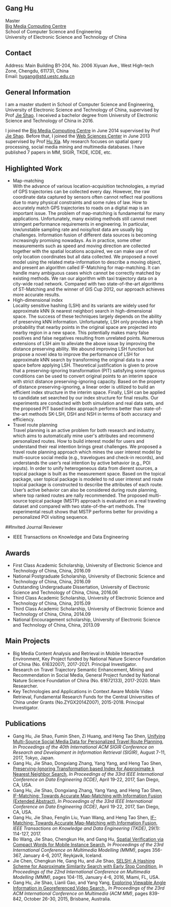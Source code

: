 ## Gang Hu
Master<br>
<a href="www.bmc.uestc.edu.cn">Big Media Computing Centre</a><br>
School of Computer Science and Engineering<br>
University of Electronic Science and Technology of China 

## Contact
Address: Main Building B1-204, No. 2006 Xiyuan Ave., West High-tech Zone, Chengdu, 611731, China<br>
Email: hugang@std.uestc.edu.cn

## General Information 
I am a master student in School of Computer Science and Engineering, University of Electronic Science and Technology of China, supervised by Prof <a href="http://bmc.uestc.edu.cn/~shaojie/">Jie Shao</a>. I received a bachelor degree from University of Electronic Science and Technology of China in 2016.<br>

I joined the <a href="www.bmc.uestc.edu.cn">Big Media Computing Centre</a> in June 2014 supervised by Prof <a href="http://bmc.uestc.edu.cn/~shaojie/">Jie Shao</a>. Before that, I joined the <a href="www.wsc.uestc.edu.cn/">Web Sciences Center</a> in June 2013 supervised by Prof <a href="http://www.ccse.uestc.edu.cn:8080/teacher/view.html?id=159">Hu Xia</a>. My research focuses on spatial query processing, social media mining and multimedia databases. I have published 7 papers in MM, SIGIR, TKDE, ICDE, etc.

## Highlighted Work 
<ul>
<li>Map-matching</li>With the advance of various location-acquisition technologies, a myriad of GPS trajectories can be collected every day. However, the raw coordinate data captured by sensors often cannot reflect real positions due to many physical constraints and some rules of law. How to accurately match GPS trajectories to roads on a digital map is an important issue. The problem of map-matching is fundamental for many applications. Unfortunately, many existing methods still cannot meet stringent performance requirements in engineering. In particular, low/unstable sampling rate and noisy/lost data are usually big challenges. Information fusion of different data sources is becoming increasingly promising nowadays. As in practice, some other measurements such as speed and moving direction are collected together with the spatial locations acquired, we can make use of not only location coordinates but all data collected. We proposed a novel model using the related meta-information to describe a moving object, and present an algorithm called IF-Matching for map-matching. It can handle many ambiguous cases which cannot be correctly matched by existing methods. We ran our algorithm with taxi trajectory data on a city-wide road network. Compared with two state-of-the-art algorithms of ST-Matching and the winner of GIS Cup 2012, our approach achieves more accurate results.
<li>High-dimensional index</li>Locality sensitive hashing (LSH) and its variants are widely used for approximate kNN (k nearest neighbor) search in high-dimensional space. The success of these techniques largely depends on the ability of preserving kNN information. Unfortunately, LSH only provides a high probability that nearby points in the original space are projected into nearby region in a new space. This potentially makes many false positives and false negatives resulting from unrelated points. Numerous extensions of LSH aim to alleviate the above issue by improving the distance preserving ability. We abound improving LSH function but propose a novel idea to improve the performance of LSH for approximate kNN search by transforming the original data to a new space before applying LSH. Theoretical justification is given to prove that a preserving-ignoring transformation (PIT) satisfying some rigorous conditions can be used to convert original points to an interim space with strict distance preserving-ignoring capacity. Based on the property of distance preserving-ignoring, a linear order is utilized to build an efficient index structure in the interim space. Finally, LSH can be applied to candidate set searched by our index structure for final results. Our experiments are conducted with both simulation and real data sets, and the proposed PIT based index approach performs better than state-of-the-art methods SK-LSH, DSH and NSH in terms of both accuracy and efficiency.
<li>Travel route planning</li>Travel planning is an active problem for both research and industry, which aims to automatically mine user's attributes and recommend personalized routes. How to build interest model for users and understand their real intention brings great challenges. We proposed a travel route planning approach which mines the user interest model by multi-source social media (e.g., travelogues and check-in records), and understands the user’s real intention by active behavior (e.g., POI inputs). In order to unify heterogeneous data from dierent sources, a topical package is built as the measurement space. Based on the topical package, user topical package is modeled to nd user interest and route topical package is constructed to describe the attributes of each route. User’s active behavior can also be considered during route planning, where top ranked routes are nally recommended. The proposed multi-source topical package (MSTP) approach is evaluated on a real traveling dataset and compared with two state-of-the-art methods. The experimental result shows that MSTP performs better for providing a personalized POI visiting sequence.
</ul>

##Invited Journal Reviewer
<ul>
<li>IEEE Transactions on Knowledge and Data Engineering 
</ul>

## Awards
<ul>
<li>First Class Academic Scholarship, University of Electronic Science and Technology of China, China, 2016.09</li>
<li>National Postgraduate Scholarship, University of Electronic Science and Technology of China, China, 2016.09</li>
<li>Outstanding Undergraduate Dissertation, University of Electronic Science and Technology of China, China, 2016.06</li>
<li>Third Class Academic Scholarship, University of Electronic Science and Technology of China, China, 2015.09</li>
<li>Third Class Academic Scholarship, University of Electronic Science and Technology of China, China, 2014.09</li>
<li>National Encouragement scholarship, University of Electronic Science and Technology of China, China, 2013.09</li>
</ul>

## Main Projects
<ul>
<li>Big Media Content Analysis and Retrieval in Mobile Interactive Environment, Key Project funded by National Nature Science Foundation of China (No. 61632007), 2017-2021. Principal Investigator.</li>
<li>Research on Travel Trajectory Semantic Enhancement, Mining and Recommendation in Social Media, General Project funded by National Nature Science Foundation of China (No. 61672133), 2017-2020. Main Researcher.</li>
<li>Key Technologies and Applications in Context Aware Mobile Video Retrieval, Fundamental Research Funds for
the Central Universities of China under Grants (No.ZYGX2014Z007), 2015-2018. Principal Investigator.</li>
</ul>

## Publications 
<ul>
<li>Gang Hu, Jie Shao, Fumin Shen, Zi Huang, and Heng Tao Shen, <a href="">Unifying Multi-Source Social Media Data for Personalized Travel Route Planning</a>, <i>In Proceedings of the 40th International ACM SIGIR Conference on Research and Development in Information Retrieval (SIGIR)</i>, August 7-11, 2017, Tokyo, Japan.</li>
<li>Gang Hu, Jie Shao, Dongxiang Zhang, Yang Yang, and Heng Tao Shen, <a href="">Preserving-Ignoring Transformation based Index for Approximate k Nearest Neighbor Search</a>, <i>In Proceedings of the 33rd IEEE International Conference on Data Engineering (ICDE)</i>, April 19-22, 2017, San Diego, CA, USA.</li>
<li>Gang Hu, Jie Shao, Dongxiang Zhang, Yang Yang, and Heng Tao Shen, <a href="">IF-Matching: Towards Accurate Map-Matching with Information Fusion (Extended Abstract)</a>, <i>In Proceedings of the 33rd IEEE International Conference on Data Engineering (ICDE)</i>, April 19-22, 2017, San Diego, CA, USA.</li>
<li>Gang Hu, Jie Shao, Fenglin Liu, Yuan Wang, and Heng Tao Shen, <a href="http://dx.doi.org/10.1109/TKDE.2016.2617326">IF-Matching: Towards Accurate Map-Matching with Information Fusion</a>, <i>IEEE Transactions on Knowledge and Data Engineering (TKDE)</i>, 29(1): 114-127, 2017.</li>
<li>Bo Wang, Jie Shao, Chengkun He, and Gang Hu, <a href="http://dx.doi.org/10.1007/978-3-319-51814-5_30">Spatial Verification via Compact Words for Mobile Instance Search</a>, <i>In Proceedings of the 23rd International Conference on Multimedia Modelling (MMM)</i>, pages 356-367, January 4-6, 2017, Reykjavik, Iceland.</li>
<li>Jie Chen, Chengkun He, Gang Hu, and Jie Shao, <a href="http://dx.doi.org/10.1007/978-3-319-27674-8_10">SELSH: A Hashing Scheme for Approximate Similarity Search with Early Stop Condition</a>, <i>In Proceedings of the 22nd International Conference on Multimedia Modelling (MMM)</i>, pages 104-115, January 4-6, 2016, Miami, FL, USA.</li>
<li>Gang Hu, Jie Shao, Lianli Gao, and Yang Yang, <a href="http://doi.acm.org/10.1145/2733373.2806344">Exploring Viewable Angle Information in Georeferenced Video Search,</a>, <i>In Proceedings of the 23rd ACM International Conference on Multimedia (ACM MM)</i>, pages 839-842, October 26-30, 2015, Brisbane, Australia.</li>
</ul>
